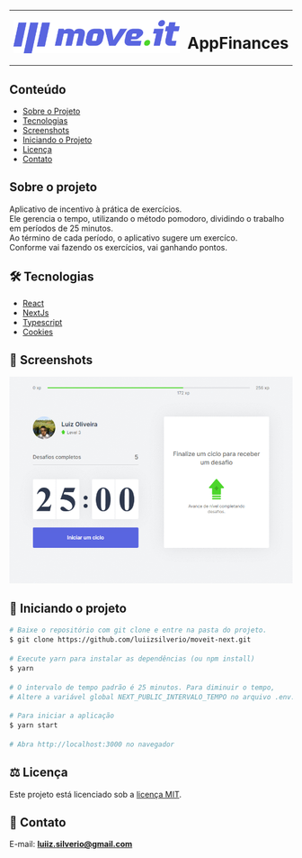 <table>
  <tr>
    <td>
      <img src="https://github.com/luiizsilverio/moveit-next/blob/main/public/logo-full.svg" />
    </td>
    <td><h1>AppFinances</h1></td>
  </tr>
</table>

## Conteúdo
* [Sobre o Projeto](#sobre-o-projeto)
* [Tecnologias](#hammer_and_wrench-tecnologias)
* [Screenshots](#camera_flash-screenshots)
* [Iniciando o Projeto](#car-Iniciando-o-projeto)
* [Licença](#balance_scale-licença)
* [Contato](#email-contato)

## Sobre o projeto
Aplicativo de incentivo à prática de exercícios.<br/>
Ele gerencia o tempo, utilizando o método pomodoro, dividindo o trabalho em períodos de 25 minutos.<br/>
Ao término de cada período, o aplicativo sugere um exercíco.<br/>
Conforme vai fazendo os exercícios, vai ganhando pontos.

## :hammer_and_wrench: Tecnologias
* <ins>React</ins>
* <ins>NextJs</ins>
* <ins>Typescript</ins>
* <ins>Cookies</ins>

## :camera_flash: Screenshots
![](https://github.com/luiizsilverio/moveit-next/blob/main/public/screenshots/moveit.gif)

## :car: Iniciando o projeto
```bash
# Baixe o repositório com git clone e entre na pasta do projeto.
$ git clone https://github.com/luiizsilverio/moveit-next.git

# Execute yarn para instalar as dependências (ou npm install)
$ yarn

# O intervalo de tempo padrão é 25 minutos. Para diminuir o tempo, 
# Altere a variável global NEXT_PUBLIC_INTERVALO_TEMPO no arquivo .env.

# Para iniciar a aplicação
$ yarn start

# Abra http://localhost:3000 no navegador
```

## :balance_scale: Licença
Este projeto está licenciado sob a [licença MIT](LICENSE).

## :email: Contato

E-mail: [**luiiz.silverio@gmail.com**](mailto:luiiz.silverio@gmail.com)
